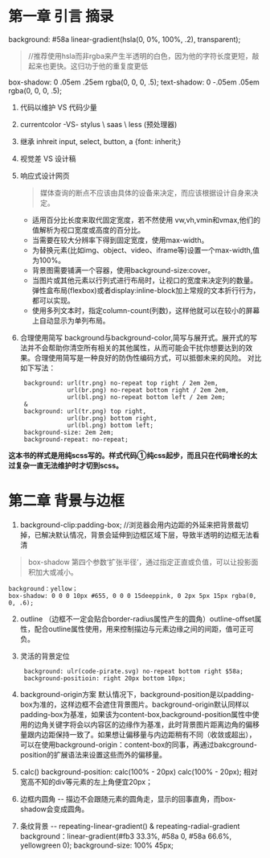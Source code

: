 #  第一章 引言 摘录 #

background: #58a linear-gradient(hsla(0, 0%, 100%, .2), transparent); 
> //推荐使用hsla而非rgba来产生半透明的白色，因为他的字符长度更短，敲起来也更快。这归功于他的重复度更低

box-shadow: 0 .05em .25em rgba(0, 0, 0, .5);
text-shadow: 0 -.05em .05em rgba(0, 0, 0, .5);

1.  代码以维护 VS 代码少量
2.  currentcolor   -VS-  stylus \ saas \ less (预处理器)
3.  继承 inhreit 
	input, select, button, a {font: inherit;}
4. 视觉差 VS 设计稿
5. 响应式设计网页
	> 媒体查询的断点不应该由具体的设备来决定，而应该根据设计自身来决定。
	* 适用百分比长度来取代固定宽度，若不然使用	vw,vh,vmin和vmax,他们的值解析为视口宽度或高度的百分比。
	* 当需要在较大分辨率下得到固定宽度，使用max-width。
	* 为替换元素(比如img、object、video、iframe等)设置一个max-width,值为100%。
	* 背景图需要铺满一个容器，使用background-size:cover。
	* 当图片或其他元素以行列式进行布局时，让视口的宽度来决定列的数量。弹性盒布局(flexbox)或者display:inline-block加上常规的文本折行行为，都可以实现。
	* 使用多列文本时，指定column-count(列数)，这样他就可以在较小的屏幕上自动显示为单列布局。
6. 合理使用简写
	background与background-color,简写与展开式。展开式的写法并不会帮助你清空所有相关的其他属性，从而可能会干扰你想要达到的效果。合理使用简写是一种良好的防伪性编码方式，可以抵御未来的风险。 对比如下写法：

		background: url(tr.png) no-repeat top right / 2em 2em,
					url(br.png) no-repeat bottom right / 2em 2em,
					url(bl.png) no-repeat bottom left / 2em 2em;
		&
		background: url(tr.png) top right,
					url(br.png) bottom right,
					url(bl.png) bottom left;
		background-size: 2em 2em;
		background-repeat: no-repeat;

**这本书的样式是用纯scss写的。样式代码①纯css起步，而且只在代码增长的太过复杂一直无法维护时才切到scss。**
# 第二章 背景与边框 #

1.  background-clip:padding-box; //浏览器会用内边距的外延来把背景裁切掉，已解决默认情况，背景会延伸到边框区域下层，导致半透明的边框无法看清
> box-shadow 第四个参数‘扩张半径’，通过指定正直或负值，可以让投影面积加大或减小。

	background：yellow；
	box-shadow: 0 0 0 10px #655, 0 0 0 15deeppink, 0 2px 5px 15px rgba(0, 0, .6);
2. outline （边框不一定会贴合border-radius属性产生的圆角）outline-offset属性，配合outline属性使用，用来控制描边与元素边缘之间的间距，值可正可负。
3. 灵活的背景定位

		background: ulr(code-pirate.svg) no-repeat bottom right $58a;
		background-positioin: right 20px bottom 10px;
4. background-origin方案
	默认情况下，background-position是以padding-box为准的，这样边框不会遮住背景图片。background-origin默认同样以padding-box为基准，如果该为content-box,background-position属性中使用的边角关键字将会以内容区的边缘作为基准，此时背景图片距离边角的偏移量跟内边距保持一致了。如果想让偏移量与内边距稍有不同（收敛或超出），可以在使用background-origin：content-box的同事，再通过bakcground-position的扩展语法来设置这些而外的偏移量。
5. calc()   background-position: calc(100% - 20px) calc(100% - 20px);  相对宽高不知的div等元素的左上角便宜20px；
6. 边框内圆角 -- 描边不会跟随元素的圆角走，显示的回事直角，而box-shadow会变成圆角。
7. 条纹背景  -- repeating-linear-gradient() & repeating-radial-gradient 
	background：linear-gradient(#fb3 33.3%, #58a 0, #58a 66.6%, yellowgreen 0);
	background-size: 100% 45px;
	
